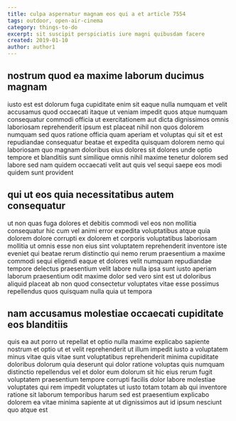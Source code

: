 ```yaml
---
title: culpa aspernatur magnam eos qui a et article 7554
tags: outdoor, open-air-cinema
category: things-to-do
excerpt: sit suscipit perspiciatis iure magni quibusdam facere
created: 2019-01-10
author: author1
---
```


## nostrum quod ea maxime laborum ducimus magnam

iusto est est dolorum fuga cupiditate enim sit eaque nulla numquam et velit accusamus quod occaecati itaque ut veniam impedit quos atque numquam consequatur commodi officia ut exercitationem aut dicta dignissimos omnis laboriosam reprehenderit ipsum est placeat nihil non quos dolorem numquam sed quos ratione officia quam aperiam et voluptas qui sit et est repudiandae consequatur beatae et expedita quisquam dolorem nemo qui laboriosam quo magnam doloribus eius dolores sit dolores unde optio tempore et blanditiis sunt similique omnis nihil maxime tenetur dolorem sed labore sed nam quidem occaecati velit aut quis vel sequi saepe eos modi quidem sunt provident

## qui ut eos quia necessitatibus autem consequatur

ut non quas fuga dolores et debitis commodi vel eos non mollitia consequatur hic cum vel animi error expedita voluptatibus atque quia dolorem dolore corrupti ex dolorem et corporis voluptatibus laboriosam mollitia ut omnis esse non eius sint voluptatem reprehenderit inventore iste eveniet qui beatae rerum distinctio qui nemo rerum praesentium a maxime commodi sequi eligendi eaque et dolores velit numquam repudiandae tempore delectus praesentium velit labore nulla ipsa sunt iusto aperiam laborum praesentium odit maxime dolor sed vero sint est ut doloribus aliquid placeat ab non quod consectetur voluptates vitae esse possimus repellendus quos quisquam nulla quia ut tempora

## nam accusamus molestiae occaecati cupiditate eos blanditiis

quis ea aut porro ut repellat et optio nulla maxime explicabo sapiente nostrum et optio ut et velit reprehenderit ut illum impedit iusto a voluptatem minus vitae quis vitae sunt voluptatibus reprehenderit minima cupiditate doloribus dolorum quia deserunt qui dolor ratione voluptas quis numquam distinctio repellendus vel et dolor eum dolorum sit hic eius rerum fugit voluptatem praesentium tempore corrupti facilis dolor labore molestiae voluptates qui rem impedit voluptates ut iusto totam totam ab qui inventore ratione sit laborum temporibus harum sed est praesentium explicabo dolorem ea vitae minima sapiente at ut dignissimos aut id ipsum nesciunt quo atque est
